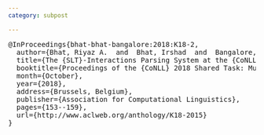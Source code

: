 ```yaml
---
category: subpost

---
```


<pre>
@InProceedings{bhat-bhat-bangalore:2018:K18-2,
  author={Bhat, Riyaz A.  and  Bhat, Irshad  and  Bangalore, Srinivas},
  title={The {SLT}-Interactions Parsing System at the {CoNLL} 2018 Shared Task},
  booktitle={Proceedings of the {CoNLL} 2018 Shared Task: Multilingual Parsing from Raw Text to Universal Dependencies},
  month={October},
  year={2018},
  address={Brussels, Belgium},
  publisher={Association for Computational Linguistics},
  pages={153--159},
  url={http://www.aclweb.org/anthology/K18-2015}
}
</pre>
